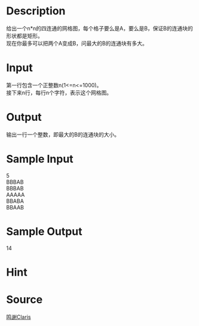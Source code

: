 
# Description

<div class="content"><div>给出一个n*n的四连通的网格图，每个格子要么是A，要么是B，保证B的连通块的形状都是矩形。</div>
<div>现在你最多可以把两个A变成B，问最大的B的连通块有多大。</div>
<p></p></div>

# Input

<div class="content"><div>第一行包含一个正整数n(1&lt;=n&lt;=1000)。</div>
<div>接下来n行，每行n个字符，表示这个网格图。</div>
<p></p></div>

# Output

<div class="content"><div>输出一行一个整数，即最大的B的连通块的大小。</div>
<p></p></div>

# Sample Input

<div class="content"><span class="sampledata">5<br/>
BBBAB<br/>
BBBAB<br/>
AAAAA<br/>
BBABA<br/>
BBAAB</span></div>

# Sample Output

<div class="content"><span class="sampledata">14</span></div>

# Hint

<div class="content"><p></p></div>

# Source

<div class="content"><p><a href="problemset.php?search=鸣谢Claris">鸣谢Claris</a></p></div>

